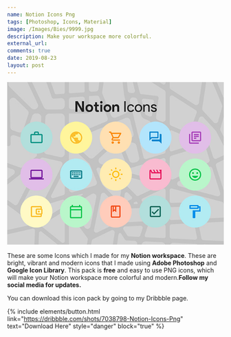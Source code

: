 ```yaml
---
name: Notion Icons Png
tags: [Photoshop, Icons, Material]
image: /Images/Bies/9999.jpg
description: Make your workspace more colorful.
external_url:
comments: true
date: 2019-08-23
layout: post
---
```


![alt text](/Images/Bies/9999.jpg "Notion Icons Png")



These are some Icons which I made for my **Notion workspace**. These are bright, vibrant and modern icons that I made using **Adobe Photoshop** and **Google Icon Library**. This pack is **free** and easy to use PNG icons, which will make your Notion workspace more colorful and modern.**Follow my social media for updates.**

You can download this icon pack by going to my Dribbble page.

{% include elements/button.html link="https://dribbble.com/shots/7038798-Notion-Icons-Png" text="Download Here" style="danger" block="true" %}